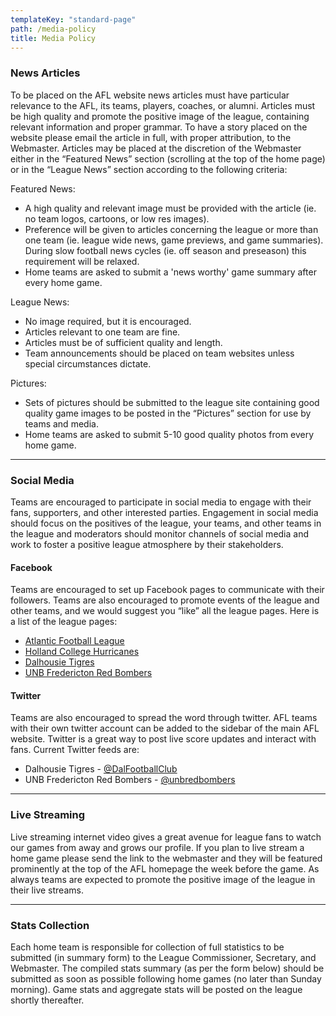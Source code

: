 ```yaml
---
templateKey: "standard-page"
path: /media-policy
title: Media Policy
---
```


### News Articles
To be placed on the AFL website news articles must have particular relevance to the AFL, its teams, players, coaches, or alumni. Articles must be high quality and promote the positive image of the league, containing relevant information and proper grammar. To have a story placed on the website please email the article in full, with proper attribution, to the Webmaster. Articles may be placed at the discretion of the Webmaster either in the “Featured News” section (scrolling at the top of the home page) or in the “League News” section according to the following criteria:

Featured News:

- A high quality and relevant image must be provided with the article (ie. no team logos, cartoons, or low res images).
- Preference will be given to articles concerning the league or more than one team (ie. league wide news, game previews, and game summaries). During slow football news cycles (ie. off season and preseason) this requirement will be relaxed.
- Home teams are asked to submit a 'news worthy' game summary after every home game.

League News:

- No image required, but it is encouraged.
- Articles relevant to one team are fine.
- Articles must be of sufficient quality and length.
- Team announcements should be placed on team websites unless special circumstances dictate.

Pictures:

- Sets of pictures should be submitted to the league site containing good quality game images to be posted in the “Pictures” section for use by teams and media.
- Home teams are asked to submit 5-10 good quality photos from every home game.

***

### Social Media

Teams are encouraged to participate in social media to engage with their fans, supporters, and other interested parties. Engagement in social media should focus on the positives of the league, your teams, and other teams in the league and moderators should monitor channels of social media and work to foster a positive league atmosphere by their stakeholders.

#### Facebook
Teams are encouraged to set up Facebook pages to communicate with their followers. Teams are also encouraged to promote events of the league and other teams, and we would suggest you “like” all the league pages. Here is a list of the league pages:

- [Atlantic Football League](https://www.facebook.com/#!/AtlanticFootballLeague)
- [Holland College Hurricanes](https://www.facebook.com/#!/HCFootball)
- [Dalhousie Tigres](https://www.facebook.com/#!/DalFootball)
- [UNB Fredericton Red Bombers](https://www.facebook.com/#!/redbombers)

#### Twitter
Teams are also encouraged to spread the word through twitter. AFL teams with their own twitter account can be added to the sidebar of the main AFL website. Twitter is a great way to post live score updates and interact with fans. Current Twitter feeds are:

- Dalhousie Tigres -  [@DalFootballClub](https://twitter.com/DalFootballClub)
- UNB Fredericton Red Bombers - [@unbredbombers](https://twitter.com/unbredbombers)

***

### Live Streaming

Live streaming internet video gives a great avenue for league fans to watch our games from away and grows our profile. If you plan to live stream a home game please send the link to the webmaster and they will be featured prominently at the top of the AFL homepage the week before the game. As always teams are expected to promote the positive image of the league in their live streams.

***

### Stats Collection

Each home team is responsible for collection of full statistics to be submitted (in summary form) to the League Commissioner, Secretary, and Webmaster. The compiled stats summary (as per the form below) should be submitted as soon as possible following home games (no later than Sunday morning). Game stats and aggregate stats will be posted on the league shortly thereafter.
